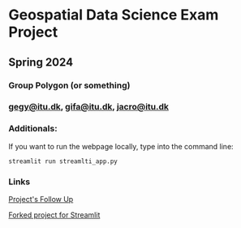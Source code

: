 # Geospatial Data Science Exam Project
## Spring 2024
### Group Polygon (or something)
### gegy@itu.dk, gifa@itu.dk, jacro@itu.dk


### Additionals:

If you want to run the webpage locally, type into the command line: 

```streamlit run streamlti_app.py```

### Links

[Project's Follow Up](https://trello.com/b/xQLp2sGR/%F0%9F%8C%8E-gds-project-board-%F0%9F%9A%B2)

[Forked project for Streamlit](https://github.com/csipapicsa/geospatial_ds-project-FORK/tree/main)